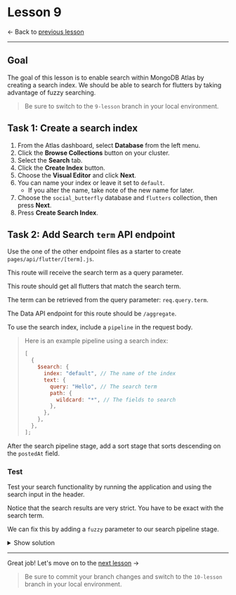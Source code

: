 # Lesson 9

<- Back to [previous lesson](https://github.com/mongodb-developer/social-app-demo/tree/8-lesson)

---

## Goal

The goal of this lesson is to enable search within MongoDB Atlas by creating a search index. We should be able to search for flutters by taking advantage of fuzzy searching.

> Be sure to switch to the `9-lesson` branch in your local environment.

## Task 1: Create a search index

1. From the Atlas dashboard, select **Database** from the left menu.
1. Click the **Browse Collections** button on your cluster.
1. Select the **Search** tab.
1. Click the **Create Index** button.
1. Choose the **Visual Editor** and click **Next**.
1. You can name your index or leave it set to `default`.
    - If you alter the name, take note of the new name for later.
1. Choose the `social_butterfly` database and `flutters` collection, then press **Next**.
1. Press **Create Search Index**.

## Task 2: Add Search `term` API endpoint

Use the one of the other endpoint files as a starter to create `pages/api/flutter/[term].js`.

This route will receive the search term as a query parameter.

This route should get all flutters that match the search term.

The term can be retrieved from the query parameter: `req.query.term`.

The Data API endpoint for this route should be `/aggregate`.

To use the search index, include a `pipeline` in the request body.

> Here is an example pipeline using a search index:
>
> ```js
> [
>   {
>     $search: {
>       index: "default", // The name of the index
>       text: {
>         query: "Hello", // The search term
>         path: {
>           wildcard: "*", // The fields to search
>         },
>       },
>     },
>   },
> ];
> ```

After the search pipeline stage, add a sort stage that sorts descending on the `postedAt` field.

### Test

Test your search functionality by running the application and using the search input in the header.

Notice that the search results are very strict. You have to be exact with the search term.

We can fix this by adding a `fuzzy` parameter to our search pipeline stage.

<details>
<summary>Show solution</summary>

```js
case "GET":
  const term = req.query.term;
  const readData = await fetch(`${baseUrl}/aggregate`, {
    ...fetchOptions,
    body: JSON.stringify({
      ...fetchBody,
      pipeline: [
        {
          $search: {
            index: "default",
            text: {
              query: term,
              path: {
                wildcard: "*",
              },
              fuzzy: {}
            },
          },
        },
        { $sort: { postedAt: -1 } },
      ],
    }),
  });
  const readDataJson = await readData.json();
  res.status(200).json(readDataJson.documents);
  break;
```

</details>

---

Great job! Let's move on to the [next lesson](https://github.com/mongodb-developer/social-app-demo/tree/10-lesson) ->

> Be sure to commit your branch changes and switch to the `10-lesson` branch in your local environment.
